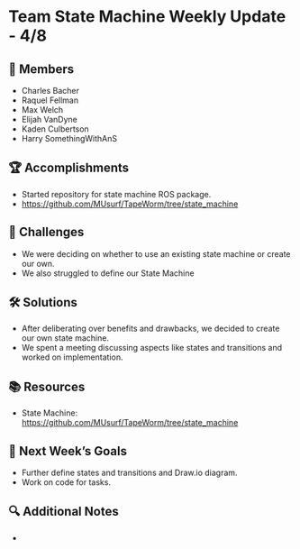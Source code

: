 # Team State Machine Weekly Update - 4/8

## 👥 Members
- Charles Bacher
- Raquel Fellman
- Max Welch
- Elijah VanDyne
- Kaden Culbertson
- Harry SomethingWithAnS

## 🏆 Accomplishments
- Started repository for state machine ROS package.
- https://github.com/MUsurf/TapeWorm/tree/state_machine

## 🚧 Challenges
- We were deciding on whether to use an existing state machine or create our own.
- We also struggled to define our State Machine

## 🛠 Solutions
- After deliberating over benefits and drawbacks, we decided to create our own state machine.
- We spent a meeting discussing aspects like states and transitions and worked on implementation.

## 📚 Resources
- State Machine: https://github.com/MUsurf/TapeWorm/tree/state_machine

## 🎯 Next Week’s Goals
- Further define states and transitions and Draw.io diagram.
- Work on code for tasks.

## 🔍 Additional Notes
- 
